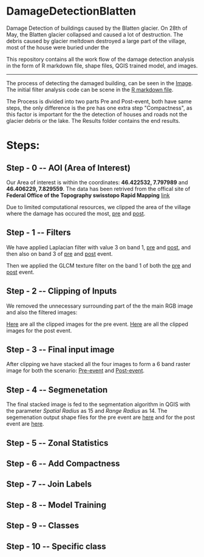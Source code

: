 # DamageDetectionBlatten

Damage Detection of buildings caused by the Blatten glacier. On 28th of May, the Blatten glacier collapsed and caused a lot of destruction. The debris caused by glacier meltdown destroyed a large part of the village, most of the house were buried under the 

This repository contains all the work flow of the damage detection analysis in the form of R markdown file, shape files, QGIS trained model, and images.

---

The process of detecting the damaged building, can be seen in the [Image](4-Misc/Process.png). The initial filter analysis code can be scene in the [R markdown file](4-Misc/Swiss_Blatten_glacier_damage_analysis.Rmd). 

The Process is divided into two parts Pre and Post-event, both have same steps, the only difference is the pre has one extra step "Compactness", as this factor is important for the the detection of houses and roads not the glacier debris or the lake. The Results folder contains the end results.

# Steps:

## Step - 0 -- AOI (Area of Interest)

Our Area of interest is within the coordinates: **46.422532, 7.797989** and **46.406229, 7.829559**. The data has been retrived from the offical site of **Federal Office of the Topography swisstopo Rapid Mapping** [link](https://www.rapidmapping.admin.ch/index_de.html)

Due to limited computational resources, we clipped the area of the village where the damage has occured the most, [pre](1-Pre-event/Step-0%20--%20AOI/19_5_AOI.tif) and [post](2-post-event/Step-0%20--%20AOI/30_5_AOI.tif).

## Step - 1 -- Filters

We have applied Laplacian filter with value 3 on band 1, [pre](1-Pre-event/Step-1%20--%20Filters/pre_laplacian3_ch_1.tif) and [post](2-Post-event/Step-1%20--%20Filters/post_laplacian3_ch_1.tif), and then also on band 3 of [pre](1-Pre-event/Step-1%20--%20Filters/pre_laplacian3_ch_3.tif) and [post](2-Post-event/Step-1%20--%20Filters/post_laplacian3_ch_3.tif) event.

Then we applied the GLCM texture filter on the band 1 of both the [pre](1-Pre-event/Step-1%20--%20Filters/Pre_GLCM_(dissimilarity).tif) and [post](2-Post-event/Step-1%20--%20Filters/Post_GLCM_(dissimilarity).tif) event.


## Step - 2 -- Clipping of Inputs

We removed the unnecessary surrounding part of the the main RGB image and also the filtered images:

[Here](1-Pre-event/Step-2%20--%20Clipping%20of%20Inputs/) are all the clipped images for the pre event.
[Here](2-Post-event/Step-2%20--%20Clipping%20of%20Inputs/) are all the clipped images for the post event.

## Step - 3 -- Final input image

After clipping we have stacked all the four images to form a 6 band raster image for both the scenario: [Pre-event](1-Pre-event/Step-3%20--%20Final%20Input%20Image/Pre-Event%206%20Band%20Raster.tif) and [Post-event](2-Post-event/Step-3%20--%20Final%20Input%20Image/Post-Event%206%20Band%20Raster.tif).

## Step - 4 -- Segmenetation 

The final stacked image is fed to the segmentation algorithm in QGIS with the parameter *Spatial Radius* as 15 and *Range Radius* as 14. The segemenation output shape files for the pre event are [here](1-Pre-event/Step-4%20--%20Segmentation/) and for the post event are [here](2-Post-event/Step-4%20--%20Segmentation/).

## Step - 5 -- Zonal Statistics

## Step - 6 -- Add Compactness

## Step - 7 -- Join Labels

## Step - 8 -- Model Training

## Step - 9 -- Classes

## Step - 10 -- Specific class

